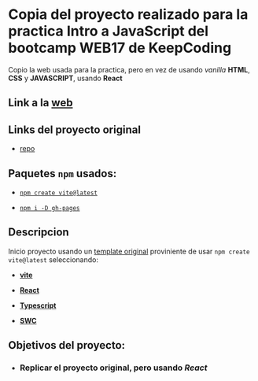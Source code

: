 # Copia del proyecto realizado para la practica Intro a JavaScript del bootcamp WEB17 de KeepCoding

Copio la web usada para la practica, pero en vez de usando _vanilla_ **HTML**, **CSS** y **JAVASCRIPT**, usando **React**

## Link a la [web](https://codesthenos.github.io/practica-3-usando-react/)

## Links del proyecto original

- [repo](https://github.com/codesthenos/KC-WEB17-IntroJS-codesthenos)

## Paquetes `npm` usados:

- [`npm create vite@latest`](https://www.npmjs.com/package/create-vite)

- [`npm i -D gh-pages`](https://www.npmjs.com/package/gh-pages)

## Descripcion

Inicio proyecto usando un [template original](https://github.com/codesthenos/codesthenos-vite-react-typescript-eslint-custom) proviniente de usar `npm create vite@latest` seleccionando:

- [**vite**](https://vite.dev/)

- [**React**](https://es.react.dev/)
- [**Typescript**](https://www.typescriptlang.org/)
- [**SWC**](https://vite.dev/plugins/#vitejs-plugin-react-swc)

## Objetivos del proyecto:

- ### Replicar el proyecto original, pero usando _React_
